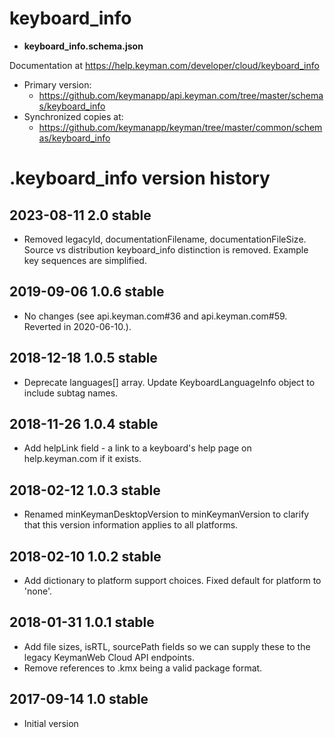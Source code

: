 # keyboard_info

* **keyboard_info.schema.json**

Documentation at https://help.keyman.com/developer/cloud/keyboard_info

* Primary version:
  * https://github.com/keymanapp/api.keyman.com/tree/master/schemas/keyboard_info
* Synchronized copies at:
  * https://github.com/keymanapp/keyman/tree/master/common/schemas/keyboard_info

# .keyboard_info version history

## 2023-08-11 2.0 stable
* Removed legacyId, documentationFilename, documentationFileSize. Source vs distribution keyboard_info distinction is removed. Example key sequences are simplified.

## 2019-09-06 1.0.6 stable
* No changes (see api.keyman.com#36 and api.keyman.com#59. Reverted in 2020-06-10.).

## 2018-12-18 1.0.5 stable
* Deprecate languages[] array. Update KeyboardLanguageInfo object to include subtag names.

## 2018-11-26 1.0.4 stable
* Add helpLink field - a link to a keyboard's help page on help.keyman.com if it exists.

## 2018-02-12 1.0.3 stable
* Renamed minKeymanDesktopVersion to minKeymanVersion to clarify that this version information applies to all platforms.

## 2018-02-10 1.0.2 stable
* Add dictionary to platform support choices. Fixed default for platform to 'none'.

## 2018-01-31 1.0.1 stable
* Add file sizes, isRTL, sourcePath fields so we can supply these to the legacy KeymanWeb Cloud API endpoints.
* Remove references to .kmx being a valid package format.

## 2017-09-14 1.0 stable
* Initial version
